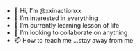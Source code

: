 - 👋 Hi, I’m @xxinactionxx
- 👀 I’m interested in everything
- 🌱 I’m currently learning lesson of life
- 💞️ I’m looking to collaborate on anything
- 📫 How to reach me ...stay away from me

<!---
xxinactionxx/xxinactionxx is a ✨ special ✨ repository because its `README.md` (this file) appears on your GitHub profile.
You can click the Preview link to take a look at your changes.
--->
